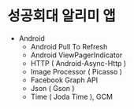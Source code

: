 성공회대 알리미 앱 
=======

+ Android
  + Android Pull To Refresh
  + Android ViewPagerIndicator
  + HTTP ( Android-Async-Http )
  + Image Processor ( Picasso )
  + Facebook Graph API
  + Json ( Gson )
  + Time ( Joda Time ), GCM 
